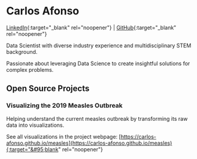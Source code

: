 # Carlos Afonso

[LinkedIn](https://www.linkedin.com/in/carlos-afonso-w){:target="&#95;blank" rel="noopener"} | [GitHub](https://github.com/carlos-afonso){:target="&#95;blank" rel="noopener"}

Data Scientist with diverse industry experience and multidisciplinary STEM background.

Passionate about leveraging Data Science to create insightful solutions for complex problems.

## Open Source Projects

### Visualizing the 2019 Measles Outbreak

Helping understand the current measles outbreak by transforming its raw data into visualizations.

See all visualizations in the project webpage: [https://carlos-afonso.github.io/measles](https://carlos-afonso.github.io/measles){:target="&#95;blank" rel="noopener"}
